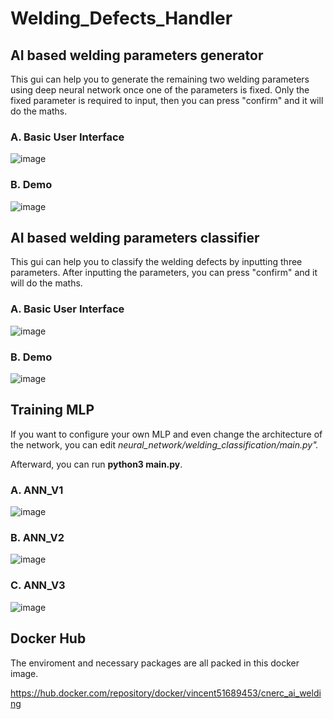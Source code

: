 # Welding_Defects_Handler

AI based welding parameters generator
-------------------------------------------
This gui can help you to generate the remaining two welding parameters using deep neural network once one of the parameters is fixed. Only the fixed parameter is required to input, then you can press "confirm" and it will do the maths.

### A. Basic User Interface
![image](https://github.com/vincent51689453/Welding_Defects_Handler/blob/master/git_image/basic_generator_layout_2.png)

### B. Demo
![image](https://github.com/vincent51689453/Welding_Defects_Handler/blob/master/git_image/generator_demo_2.gif)

AI based welding parameters classifier
-------------------------------------------
This gui can help you to classify the welding defects by inputting three parameters. After inputting the parameters, you can press "confirm" and it will do the maths.

### A. Basic User Interface
![image](https://github.com/vincent51689453/Welding_Defects_Handler/blob/master/git_image/basic_classifier_layout_2.png)

### B. Demo
![image](https://github.com/vincent51689453/Welding_Defects_Handler/blob/master/git_image/classifier_demo_2.gif)

Training MLP
-------------------------------------------
If you want to configure your own MLP and even change the architecture of the network, you can edit *neural_network/welding_classification/main.py".*

Afterward, you can run **python3 main.py**.

### A. ANN_V1
![image](https://github.com/vincent51689453/Welding_Defects_Handler/blob/master/git_image/ANN_V1/ANN_v1_Architecture.png)

### B. ANN_V2
![image](https://github.com/vincent51689453/Welding_Defects_Handler/blob/master/git_image/ANN_V2/ANN_Architecture_85.png)


### C. ANN_V3
![image](https://github.com/vincent51689453/Welding_Defects_Handler/blob/master/git_image/ANN_V3/ANN_v3_Architecture.png)


Docker Hub 
-------------------------------------------
The enviroment and necessary packages are all packed in this docker image.

https://hub.docker.com/repository/docker/vincent51689453/cnerc_ai_welding
